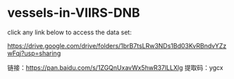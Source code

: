 # vessels-in-VIIRS-DNB 
click any link below to access the data set:

https://drive.google.com/drive/folders/1brB7tsLRw3NDs1Bd03KvRBndvYZzwFqj?usp=sharing

链接：https://pan.baidu.com/s/1ZGQnUxavWx5hwR37lLLXlg 提取码：ygcx
